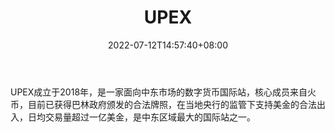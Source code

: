 ﻿---
weight: 
title: "UPEX"
description: "UPEX成立于2018年，是一家面向…"
date: 2022-07-12T14:57:40+08:00
lastmod: 2022-07-12T14:57:40+08:00
draft: false
authors: ["Simon"]
featuredImage: "upex.webp"
link: "https://www.upex.io/"
tags: ["交易所","UPEX"]
categories: ["navigation"]
navigation: ["交易所"]
lightgallery: true
toc: true
pinned: false
recommend: false
recommend1: false
---
UPEX成立于2018年，是一家面向中东市场的数字货币国际站，核心成员来自火币，目前已获得巴林政府颁发的合法牌照，在当地央行的监管下支持美金的合法出入，日均交易量超过一亿美金，是中东区域最大的国际站之一。

